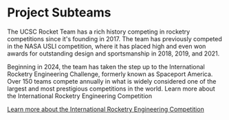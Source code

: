 # Project Subteams

The UCSC Rocket Team has a rich history competing in rocketry competitions since
it's founding in 2017. The team has previously competed in the NASA USLI
competition, where it has placed high and even won awards for outstanding design
and sportsmanship in 2018, 2019, and 2021.

Beginning in 2024, the team has taken the step up to the International Rocketry
Engineering Challenge, formerly known as Spaceport America. Over 150 teams
compete annually in what is widely considered one of the largest and most
prestigious competitions in the world. Learn more about the International
Rocketry Engineering Competition

[Learn more about the International Rocketry Engineering Competition](https://www.soundingrocket.org/)
